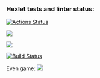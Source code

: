 ### Hexlet tests and linter status:
[![Actions Status](https://github.com/lawbich/java-project-lvl1/workflows/hexlet-check/badge.svg)](https://github.com/lawbich/java-project-lvl1/actions)

<a href="https://codeclimate.com/github/codeclimate/codeclimate/maintainability"><img src="https://api.codeclimate.com/v1/badges/a99a88d28ad37a79dbf6/maintainability" /></a>

<a href="https://codeclimate.com/github/codeclimate/codeclimate/test_coverage"><img src="https://api.codeclimate.com/v1/badges/a99a88d28ad37a79dbf6/test_coverage" /></a>

[![Build Status](https://github.com/lawbich/java-project-lvl1/workflows/gradle-build-check/badge.svg)](https://github.com/lawbich/java-project-lvl1/actions)

Even game:
<a href="https://asciinema.org/a/anZfEuKw52XY3K4lyEuo9fCwu" target="_blank"><img src="https://asciinema.org/a/anZfEuKw52XY3K4lyEuo9fCwu.svg" /></a>
